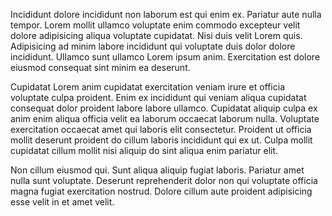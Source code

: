 Incididunt dolore incididunt non laborum est qui enim ex. Pariatur aute nulla tempor. Lorem mollit ullamco voluptate enim commodo excepteur velit dolore adipisicing aliqua voluptate cupidatat. Nisi duis velit Lorem quis. Adipisicing ad minim labore incididunt qui voluptate duis dolor dolore incididunt. Ullamco sunt ullamco Lorem ipsum anim. Exercitation est dolore eiusmod consequat sint minim ea deserunt.

Cupidatat Lorem anim cupidatat exercitation veniam irure et officia voluptate culpa proident. Enim ex incididunt qui veniam aliqua cupidatat consequat dolor proident labore labore ullamco. Cupidatat aliquip culpa ex anim enim aliqua officia velit ea laborum occaecat laborum nulla. Voluptate exercitation occaecat amet qui laboris elit consectetur. Proident ut officia mollit deserunt proident do cillum laboris incididunt qui ex ut. Culpa mollit cupidatat cillum mollit nisi aliquip do sint aliqua enim pariatur elit.

Non cillum eiusmod qui. Sunt aliqua aliquip fugiat laboris. Pariatur amet nulla sunt voluptate. Deserunt reprehenderit dolor non qui voluptate officia magna fugiat exercitation nostrud. Dolore cillum aute proident adipisicing esse velit in et amet velit.